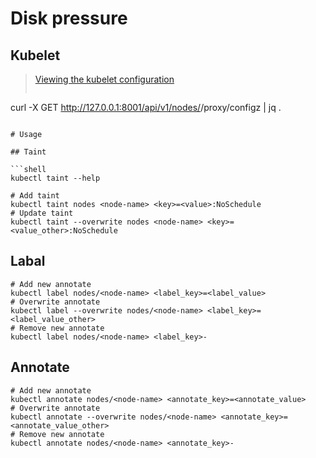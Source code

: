 # Disk pressure

## Kubelet

> [Viewing the kubelet configuration][kubelet_config]
> ```shell
curl -X GET http://127.0.0.1:8001/api/v1/nodes/<node-name>/proxy/configz | jq .
  ```

# Usage

## Taint

```shell
kubectl taint --help
```

```shell
# Add taint
kubectl taint nodes <node-name> <key>=<value>:NoSchedule
# Update taint
kubectl taint --overwrite nodes <node-name> <key>=<value_other>:NoSchedule
```

## Labal

```shell
# Add new annotate
kubectl label nodes/<node-name> <label_key>=<label_value>
# Overwrite annotate
kubectl label --overwrite nodes/<node-name> <label_key>=<label_value_other>
# Remove new annotate
kubectl label nodes/<node-name> <label_key>-
```

## Annotate

```shell
# Add new annotate
kubectl annotate nodes/<node-name> <annotate_key>=<annotate_value>
# Overwrite annotate
kubectl annotate --overwrite nodes/<node-name> <annotate_key>=<annotate_value_other>
# Remove new annotate
kubectl annotate nodes/<node-name> <annotate_key>-
```

[kubelet_config]:<https://kubernetes.io/docs/tasks/administer-cluster/kubelet-config-file/#viewing-the-kubelet-configuration>
